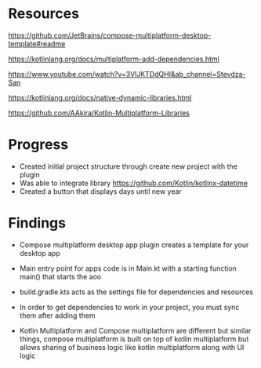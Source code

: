 # Resources

https://github.com/JetBrains/compose-multiplatform-desktop-template#readme

https://kotlinlang.org/docs/multiplatform-add-dependencies.html

https://www.youtube.com/watch?v=3VlJKTDdQHI&ab_channel=Stevdza-San

https://kotlinlang.org/docs/native-dynamic-libraries.html

https://github.com/AAkira/Kotlin-Multiplatform-Libraries

# Progress

- Created initial project structure through create new project with the plugin
- Was able to integrate library https://github.com/Kotlin/kotlinx-datetime
- Created a button that displays days until new year

# Findings

- Compose multiplatform desktop app plugin creates a template for your desktop app
- Main entry point for apps code is in Main.kt with a starting function main() that starts the aoo
- build.gradle.kts acts as the settings file for dependencies and resources
- In order to get dependencies to work in your project, you must sync them after adding them

- Kotlin Multiplatform and Compose multiplatform are different but similar things, compose multiplatform is built on top of kotlin multiplatform but allows sharing of business logic like kotlin multiplatform along with UI logic


